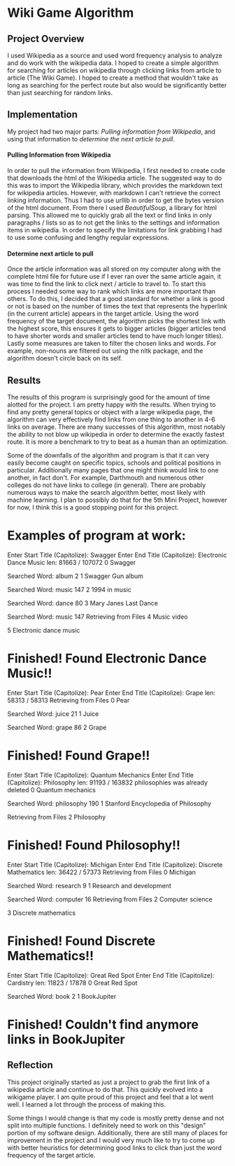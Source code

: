 # Wiki Game Algorithm

## Project Overview
I used Wikipedia as a source and used word frequency analysis to analyze and do work with the wikipedia data.  I hoped to create a simple algorithm for searching for articles on wikipedia through clicking links from article to article (The Wiki Game).  I hoped to create a method that wouldn't take as long as searching for the perfect route but also would be significantly better than just searching for random links.

## Implementation
My project had two major parts:  *Pulling information from Wikipedia*, and using that information to *determine the next article to pull*.

#### Pulling Information from Wikipedia
In order to pull the information from Wikipedia, I first needed to create code that downloads the html of the Wikipedia article.  The suggested way to do this was to import the Wikipedia library, which provides the markdown text for wikipedia articles.  However, with markdown I can't retrieve the correct linking information.  Thus I had to use urllib in order to get the bytes version of the html document.  From there I used *BeautifulSoup*, a library for html parsing.  This allowed me to quickly grab all the text or find links in only paragraphs / lists so as to not get the links to the settings and information items in wikipedia.  In order to specify the limitations for link grabbing I had to use some confusing and lengthy regular expressions.

#### Determine next article to pull
Once the article information was all stored on my computer along with the complete html file for future use if I ever ran over the same article again, it was time to find the link to click next / article to travel to.  To start this process I needed some way to rank which links are more important than others.  To do this, I decided that a good standard for whether a link is good or not is based on the number of times the text that represents the hyperlink (in the current article) appears in the target article.  Using the word frequency of the target document, the algorithm picks the shortest link with the highest score, this ensures it gets to bigger articles (bigger articles tend to have shorter words and smaller articles tend to have much longer titles).  Lastly some measures are taken to filter the chosen links and words.  For example, non-nouns are filtered out using the nltk package, and the algorithm doesn't circle back on its self.

## Results
The results of this program is surprisingly good for the amount of time alotted for the project.  I am pretty happy with the results.  When trying to find any pretty general topics or object with a large wikipedia page, the algorithm can very effectively find links from one thing to another in 4-6 links on average.  There are many successes of this algorithm, most notably the ability to not blow up wikipedia in order to determine the exactly fastest route.  It is more a benchmark to try to beat as a human than an optimization.

Some of the downfalls of the algorithm and program is that it can very easily become caught on specific topics, schools and political positions in particular.  Additionally many pages that one might think would link to one another, in fact don't.  For example, Darthmouth and numerous other colleges do not have links to college (in general).  There are probably numerous ways to make the search algorithm better, most likely with machine learning.  I plan to possibly do that for the 5th Mini Project, however for now, I think this is a good stopping point for this project.


Examples of program at work:
=====================================================
Enter Start Title (Capitolize): Swagger
Enter End Title (Capitolize): Electronic Dance Music
len: 81663  /  107072
0	Swagger

Searched Word: album	2
1	Swagger Gun album

Searched Word: music	147
2	1994 in music

Searched Word: dance	80
3	Mary Janes Last Dance

Searched Word: music	147
Retrieving from Files
4	Music video

5	Electronic dance music

Finished!
Found Electronic Dance Music!!
====================================================

Enter Start Title (Capitolize): Pear
Enter End Title (Capitolize): Grape
len: 58313  /  58313
Retrieving from Files
0	Pear

Searched Word: juice	21
1	Juice

Searched Word: grape	86
2	Grape

Finished!
Found Grape!!
====================================================

Enter Start Title (Capitolize): Quantum Mechanics
Enter End Title (Capitolize): Philosophy
len: 91193  /  163832
philosophies was already deleted
0	Quantum mechanics

Searched Word: philosophy	190
1	Stanford Encyclopedia of Philosophy

Retrieving from Files
2	Philosophy

Finished!
Found Philosophy!!
====================================================

Enter Start Title (Capitolize): Michigan
Enter End Title (Capitolize): Discrete Mathematics
len: 36422  /  57373
Retrieving from Files
0	Michigan

Searched Word: research	9
1	Research and development

Searched Word: computer	16
Retrieving from Files
2	Computer science

3	Discrete mathematics

Finished!
Found Discrete Mathematics!!
====================================================

Enter Start Title (Capitolize): Great Red Spot
Enter End Title (Capitolize): Cardistry
len: 11823  /  17878
0	Great Red Spot

Searched Word: book	2
1	BookJupiter

Finished!
Couldn't find anymore links in BookJupiter
===================================================


## Reflection
This project originally started as just a project to grab the first link of a wikipedia article and continue to do that.  This quickly evolved into a wikigame player.  I am quite proud of this project and feel that a lot went well.  I learned a lot through the process of making this.

Some things I would change is that my code is mostly pretty dense and not split into multiple functions.  I definitely need to work on this "design" portion of my software design.  Additionally, there are still many of places for improvement in the project and I would very much like to try to come up with better heuristics for determining good links to click than just the word frequency of the target article.
